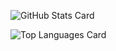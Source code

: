 ![GitHub Stats Card](https://github-readme-stats.vercel.app/api?username=daichi1002)

![Top Languages Card](https://github-readme-stats.vercel.app/api/top-langs/?username=daichi1002)

<!--
**daichi1002/daichi1002** is a ✨ _special_ ✨ repository because its `README.md` (this file) appears on your GitHub profile.

Here are some ideas to get you started:

- 🔭 I’m currently working on ...
- 🌱 I’m currently learning ...
- 👯 I’m looking to collaborate on ...
- 🤔 I’m looking for help with ...
- 💬 Ask me about ...
- 📫 How to reach me: ...
- 😄 Pronouns: ...
- ⚡ Fun fact: ...
-->
